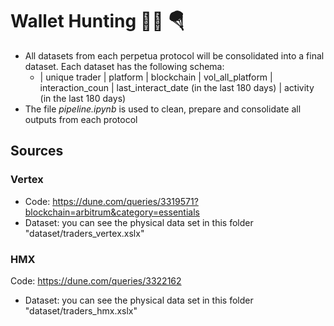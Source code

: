 # Wallet Hunting 🕵🏻 🪂 

* All datasets from each perpetua protocol will be consolidated into a final dataset. Each dataset has the following schema:
    - | unique trader | platform | blockchain | vol_all_platform | interaction_coun | last_interact_date (in the last 180 days) | activity (in the last 180 days)
* The file *pipeline.ipynb* is used to clean, prepare and consolidate all outputs from each protocol

## Sources
### Vertex
* Code: https://dune.com/queries/3319571?blockchain=arbitrum&category=essentials
* Dataset: you can see the physical data set in this folder "dataset/traders_vertex.xslx"

### HMX
Code: https://dune.com/queries/3322162
* Dataset: you can see the physical data set in this folder "dataset/traders_hmx.xslx"
